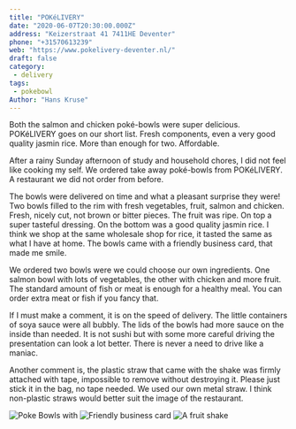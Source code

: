 ```yaml
---
title: "POKéLIVERY"
date: "2020-06-07T20:30:00.000Z"
address: "Keizerstraat 41 7411HE Deventer"
phone: "+31570613239"
web: "https://www.pokelivery-deventer.nl/"
draft: false
category:
 - delivery
tags:
 - pokebowl
Author: "Hans Kruse"
---
```

 Both the salmon and chicken poké-bowls were super delicious. POKéLIVERY goes on our short list. Fresh components, even a very good quality jasmin rice. More than enough for two. Affordable.

<!--more-->

After a rainy Sunday afternoon of study and household chores, I did not feel like cooking my self. We ordered take away poké-bowls from POKéLIVERY. A restaurant we did not order from before.

The bowls were delivered on time and what a pleasant surprise they were! Two bowls filled to the rim with fresh vegetables, fruit, salmon and chicken. Fresh, nicely cut, not brown or bitter pieces. The fruit was ripe. On top a super tasteful dressing. On the bottom was a good quality jasmin rice. I think we shop at the same wholesale shop for rice, it tasted the same as what I have at home. The bowls came with a friendly business card, that made me smile.

We ordered two bowls were we could choose our own ingredients. One salmon bowl with lots of vegetables, the other with chicken and more fruit. The standard amount of fish or meat is enough for a healthy meal. You can order extra meat or fish if you fancy that.

If I must make a comment, it is on the speed of delivery. The little containers of soya sauce were all bubbly. The lids of the bowls had more sauce on the inside than needed. It is not sushi but with some more careful driving the presentation can look a lot better.
There is never a need to drive like a maniac.

Another comment is, the plastic straw that came with the shake was firmly attached with tape, impossible to remove without destroying it. Please just stick it in the bag, no tape needed. We used our own metal straw. I think non-plastic straws would better suit the image of the restaurant.

![Poke Bowls with ](https://lh3.googleusercontent.com/1WAYgY1uXCEm3llBxJ0G5ThqHMduKW_iIcLdvGpXUlNIXBCuwTGZJN4gK9-kETUUe73G0zbmnQAVZ-S5QeXgWPEkBLfomQOBsvh5r3g_4arGcCVVPNTE28QqeuZoXATdGYukJQjXGp-PyEpiIzS8ZktQmGPp-fZwVUWJksYxViDO_w3_WhvU13m63qvKt2fVOcfNeh6KiMwupXUaM8NYD_1J434Nrkk-gjn60nA9BYWmsDokvQkC69z4r-vA9t4w9LsJc34cDGbGwHCKeC8k2lpyK_dF7-5IQi8IXjuxCVok9QU5fBheF3LaYvhaziT-1vwAlWkRH1fbFZNN-KSNkXvQv1bvrW31nA7ayCAZCR93pp7ingfAsIinKv9O7VqOzBYQZWorWAfmTPAuQ_aGwFeBneHgxQWO99hND6M0aARG7SoSmkPtsHjA6PVc_GJM0_EAKWNtoDoTLyKXfc71dCz7m9Iolg8B0eF0aRzWn4n98V00xXg1Sq4FXmU2cR3uy0dZtOClBYV1bYlvsbDMIsyJ0cPuHlzrUy_bL7XgKNFwVbOfD9V4EnEAvY5B55FK8lyVjSg4YN5tPdQk8RLjV_PKLJONFPFDK5W33VOo7vzd4GTyh96TirSX-XtmGl2Wiz-ZO6rATBqI_rkdBoI_1RAn1WOPtAcjwPGrSsQ5rj7OUk6SRV1cTaf0qSOa0ho=s320)
![Friendly business card](https://lh3.googleusercontent.com/pw/ACtC-3dy0ClNi7o0IE1O6vnvcJKzP757SqqgJZBV8TbnN9unWi9t5J65xvYiHRN3hgNXRVU5Nrdbycxfe1h1CfRjXSd88Hof6XqlVgt3HY1bUsbr7cb9b-6ZnZbfNNea7dRcrxywRztUtwT8dXxaU0_mpoXBGw=s320)
![A fruit shake](https://lh3.googleusercontent.com/I9lAolrLfFCIovEAsSDbUQkF-WBT9ylFnS9kw6HwiK_GtN9rpXEtWkgjVm4rIME0OUNbgCscT1dannphglQoaDqM5FiXyIV9gYhtuHUhWgpadWSLASkb9Ftd930-W9C7r5l4oyLlgh5r-QFDT7_e6ELY50TKLg_pl8Wt7MJH2cVM0Mt4RL32t4QNJ2sLNKovi6KxMvFRlc7-eutB3DyDq3UDXiIUnK2-U1nMhuKu6AaaZaYQaHHOMdhkocHRSqM7IuBaIvZXg5jgbH43kwqtsRUJaIq3qsqa5q4K_9OtJBDPTOKWi9_PUaaPUYYIB4_HlLtPjTeVAmQOYjvqHHsDhg_CJE6tjUvXWSLGQKuUoBGD5sFinLFPw-vG7z-vNOOeYF8gW59NOkD3wVzLeISOmQXrzqEUewkuf2VKQQYdV05hP2QOZbd-B9YVLXVg4K3NgJnzdaa3r5zFIZ_SHs5Chb7l-zlhFPK8LRRMB7xK5lD5imdvnQkzP9jxsdagGK8n2gRIdiBrJNdfQ3GWZ00Vj34VLDSMl4dykijppPAgc8rMBUBRhwVhuof-67_UfvahCPUb7QTZ87Q8_s16jSM2RkbhUhQlmM5096USBiO1HNgY5As_ws6UG6RfPmeup8o8dAdVPRFQREUkOv9PwYrdzFEqSM4P_GlJyICsxUG3gIp3wx7TGe6m-Bo_wAl1dxE=s320)
